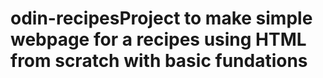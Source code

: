 # odin-recipesProject to make simple webpage for a recipes using HTML from scratch with basic fundations
